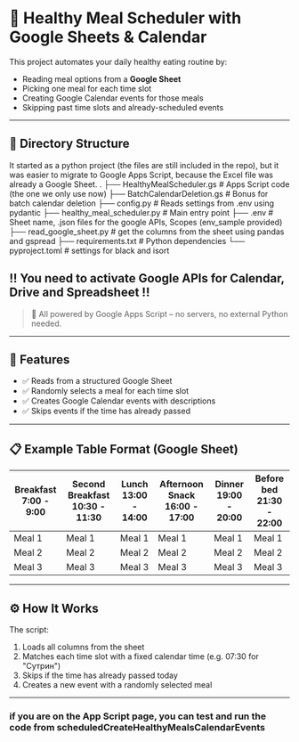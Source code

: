 # 🥗 Healthy Meal Scheduler with Google Sheets & Calendar

This project automates your daily healthy eating routine by:
- Reading meal options from a **Google Sheet**
- Picking one meal for each time slot
- Creating Google Calendar events for those meals
- Skipping past time slots and already-scheduled events

---

## 📂 Directory Structure
It started as a python project (the files are still included in the repo), but it was easier to migrate to Google Apps Script, because the Excel file was already a Google Sheet.
.
├── HealthyMealScheduler.gs     # Apps Script code (the one we only use now)
├── BatchCalendarDeletion.gs    # Bonus for batch calendar deletion
├── config.py                   # Reads settings from .env using pydantic
├── healthy_meal_scheduler.py   # Main entry point
├── .env                        # Sheet name, .json files for the google APIs, Scopes (env_sample provided)
├── read_google_sheet.py        # get the columns from the sheet using pandas and gspread
├── requirements.txt            # Python dependencies
└── pyproject.toml              # settings for black and isort

!! You need to activate Google APIs for Calendar, Drive and Spreadsheet !!
---
> 📅 All powered by Google Apps Script – no servers, no external Python needed.

---

## 🚀 Features

- ✅ Reads from a structured Google Sheet
- ✅ Randomly selects a meal for each time slot
- ✅ Creates Google Calendar events with descriptions
- ✅ Skips events if the time has already passed

---

## 📋 Example Table Format (Google Sheet)

| Breakfast 7:00 - 9:00 | Second Breakfast 10:30 - 11:30 | Lunch 13:00 - 14:00 | Afternoon Snack 16:00 - 17:00 | Dinner 19:00 - 20:00 | Before bed 21:30 - 22:00 |
|-----------------------|--------------------------------|---------------------|-------------------------------|----------------------|---------------------------|
| Meal 1                | Meal 1                         | Meal 1              | Meal 1                        | Meal 1                     | Meal 1                    |
| Meal 2                | Meal 2                         | Meal 2              | Meal 2                        | Meal 2                     | Meal 2                    |
| Meal 3                | Meal 3                         | Meal 3              | Meal 3                        | Meal 3                     | Meal 3                    |

---

## ⚙️ How It Works

The script:
1. Loads all columns from the sheet
2. Matches each time slot with a fixed calendar time (e.g. 07:30 for "Сутрин")
3. Skips if the time has already passed today
4. Creates a new event with a randomly selected meal

---
### if you are on the App Script page, you can test and run the code from scheduledCreateHealthyMealsCalendarEvents